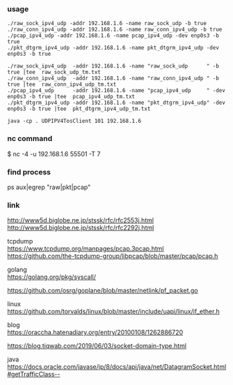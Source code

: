 
### usage
`./raw_sock_ipv4_udp -addr 192.168.1.6 -name raw_sock_udp -b true`  
`./raw_conn_ipv4_udp -addr 192.168.1.6 -name raw_conn_ipv4_udp -b true`  
`./pcap_ipv4_udp -addr 192.168.1.6 -name pcap_ipv4_udp -dev enp0s3 -b true`  
`./pkt_dtgrm_ipv4_udp -addr 192.168.1.6 -name pkt_dtgrm_ipv4_udp -dev enp0s3 -b true`  

`./raw_sock_ipv4_udp  -addr 192.168.1.6 -name "raw_sock_udp      " -b true |tee  raw_sock_udp_tm.txt`  
`./raw_conn_ipv4_udp  -addr 192.168.1.6 -name "raw_conn_ipv4_udp " -b true |tee  raw_conn_ipv4_udp_tm.txt`  
`./pcap_ipv4_udp      -addr 192.168.1.6 -name "pcap_ipv4_udp     " -dev enp0s3 -b true |tee  pcap_ipv4_udp_tm.txt`  
`./pkt_dtgrm_ipv4_udp -addr 192.168.1.6 -name "pkt_dtgrm_ipv4_udp" -dev enp0s3 -b true |tee  pkt_dtgrm_ipv4_udp_tm.txt`  

`java -cp . UDPIPV4TosClient 101 192.168.1.6`  

### nc command
$ nc -4 -u 192.168.1.6 55501 -T 7  

### find process
ps aux|egrep "raw|pkt|pcap"  


### link
http://www5d.biglobe.ne.jp/stssk/rfc/rfc2553j.html  
http://www5d.biglobe.ne.jp/stssk/rfc/rfc2292j.html  

tcpdump  
https://www.tcpdump.org/manpages/pcap.3pcap.html  
https://github.com/the-tcpdump-group/libpcap/blob/master/pcap/pcap.h  

golang  
https://golang.org/pkg/syscall/  

https://github.com/osrg/goplane/blob/master/netlink/pf_packet.go  


linux  
https://github.com/torvalds/linux/blob/master/include/uapi/linux/if_ether.h  

blog  
https://oraccha.hatenadiary.org/entry/20100108/1262886720  

https://blog.tiqwab.com/2019/06/03/socket-domain-type.html  

java  
https://docs.oracle.com/javase/jp/8/docs/api/java/net/DatagramSocket.html#getTrafficClass--  
